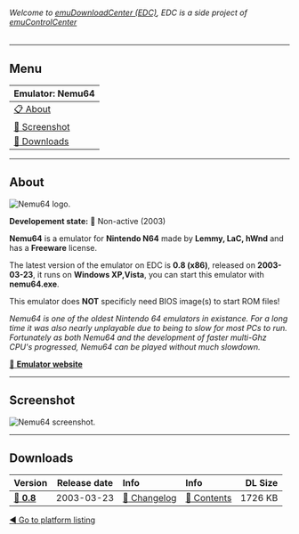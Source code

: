 ###### Welcome to [emuDownloadCenter (EDC)](https://github.com/PhoenixInteractiveNL/emuDownloadCenter/wiki/), EDC is a side project of [emuControlCenter](https://github.com/PhoenixInteractiveNL/emuControlCenter/wiki/)
***
## Menu
| **Emulator: Nemu64** |
|:---------|
| [:clipboard: About](#about) |
| [:sunrise: Screenshot](#screen) |
| [:floppy_disk: Downloads](#downloads) |
***
## About
![](https://github.com/PhoenixInteractiveNL/emuDownloadCenter/wiki/images_emulator/nemu64_logo_200.jpg "Nemu64 logo.")

**Developement state:** :red_circle: Non-active (2003)

**Nemu64** is a emulator for **Nintendo N64** made by **Lemmy, LaC, hWnd** and has a **Freeware** license.

The latest version of the emulator on EDC is **0.8 (x86)**, released on **2003-03-23**, it runs on **Windows XP,Vista**, you can start this emulator with **nemu64.exe**.

This emulator does **NOT** specificly need BIOS image(s) to start ROM files!

_Nemu64 is one of the oldest Nintendo 64 emulators in existance. For a long time it was also nearly unplayable due to being to slow for most PCs to run. Fortunately as both Nemu64 and the development of faster multi-Ghz CPU's progressed, Nemu64 can be played without much slowdown._

[:link: **Emulator website**](http://nemu.emuunlim.org/)
***
## Screenshot
![](https://raw.githubusercontent.com/PhoenixInteractiveNL/emuDownloadCenter/master/hooks/nemu64/emulator_screen_01.jpg "Nemu64 screenshot.")
***
## Downloads
| Version  | Release date  | Info       | Info       | DL Size    |
|:---------|:-------------:|:-----------|:-----------|-----------:|
| [:floppy_disk: **0.8**](https://github.com/PhoenixInteractiveNL/edc-repo0004/raw/master/nemu64/0.8.7z) | 2003-03-23 | [:page_facing_up: Changelog](https://github.com/PhoenixInteractiveNL/edc-repo0004/blob/master/nemu64/0.8_changelog.txt) | [:mag_right: Contents](https://github.com/PhoenixInteractiveNL/edc-repo0004/blob/master/nemu64/0.8_contents.txt) | 1726 KB |

[:arrow_backward: Go to platform listing](https://github.com/PhoenixInteractiveNL/emuDownloadCenter/wiki/EDC-Platform-List)
